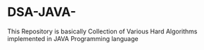 # DSA-JAVA-
This Repository is basically Collection of Various Hard Algorithms implemented in JAVA Programming language
